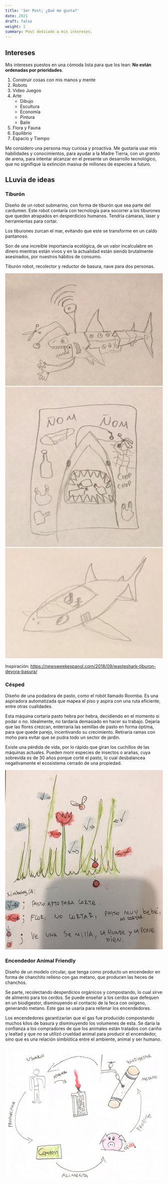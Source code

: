 ```yaml
---
title: '1er Post; ¿Qué me gusta?'
date: 2021
draft: false
weight: 1
summary: Post dedicado a mis intereses.
---
```


## Intereses

Mis intereses puestos en una cómoda lista para que los lean: **No están ordenadas por prioridades**.

1. Construir cosas con mis manos y mente
2. Robots
3. Video Juegos
4. Arte
   - Dibujo
   - Escultura
   - Economía
   - Pintura
   - Baile 
5. Flora y Fauna   
6. Equilibrio
7. Espacio y Tiempo

Me considero una persona muy curiosa y proactiva. Me gustaría usar mis habilidades y conocimientos, para ayudar a la Madre Tierra, con un granito de arena, para intentar alcanzar en el presente un desarrollo tecnológico, que no signifique la extinción masiva de millones de especies a futuro.


## LLuvia de ideas

### Tiburón

Diseño de un robot submarino, con forma de tiburón que sea parte del cardumen.
Este robot contaría con tecnología para socorrer a los tiburones que queden atrapados en desperdicios humanos. Tendría cámaras, láser y herramientas para cortar. 

Los tiburones zurcan el mar, evitando que este se transforme en un caldo pantanoso. 

Son de una increíble importancia ecológica, de un valor incalculabre en dinero mientras están vivos y en la actualidad están siendo brutalmente asesinados, por nuestros hábitos de consumo.






Tiburón robot, recolector y reductor de basura, nave para dos personas.

![blu](/taller-ciudad-espacio/img/Post1/1.jpeg)
![blu](/taller-ciudad-espacio/img/Post1/2.jpeg)
![blu](/taller-ciudad-espacio/img/Post1/3.jpeg)


Inspiración:
https://newsweekespanol.com/2018/09/wasteshark-tiburon-devora-basura/


### Césped

Diseño de una podadora de pasto, como el robót llamado Roomba. Es una aspiradora automatizada que mapea el piso y aspira con una ruta eficiente, entre otras cualidades.

Esta máquina cortaría pasto hebra por hebra, decidiendo en el momento si podar o no. Idealmente, no tardaría demasiado en hacer su trabajo. Dejaría que las flores crezcan, enterraría las semillas de pasto en forma óptima, para que quede parejo, incentivando su crecimiento. Retiraría ramas con moho para evitar que se pudra todo un sector de jardín.

Existe una pérdida de vida, por lo rápido que giran los cuchillos de las máquinas actuales. Pueden morir especies de insectos o arañas, cuya sobrevida es de 30 años porque corté el pasto, lo cual desbalancea negativamente el ecosistema cerrado de una propiedad. 

![blu](/taller-ciudad-espacio/img/Post1/4.jpg)


### Encendedor Animal Friendly

Diseño de un modelo circular, que tenga como producto un encendedor en forma de chanchito relleno con gas metano, que producen las heces de chanchos. 

Se parte, recolectando desperdicios orgánicos y compostando, lo cual sirve de alimento para los cerdos.
Se puede enseñar a los cerdos que defequen en un biodigestor, disminuyendo el contacto de la feca con oxígeno, generando metano. Este gas se usaría para rellenar los encendedores. 

Los encendedores garantizarían que el gas fue producido compostando muchos kilos de basura y disminuyendo los volumenes de esta. Se daría la confianza a los compradores de que los animales están tratados con cariño y lealtad y que no se utilizó crueldad animal para producir el encendedor, sino que es una relación simbiótica entre el ambiente, animal y ser humano. 


![blu](/taller-ciudad-espacio/img/Post1/5.png)